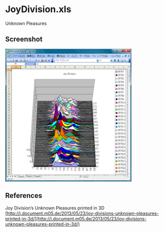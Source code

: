 # JoyDivision.xls

Unknown Pleasures

## Screenshot

<img src="jd.png" width="400">

## References

Joy Division’s Unknown Pleasures printed in 3D  
[http://i.document.m05.de/2013/05/23/joy-divisions-unknown-pleasures-printed-in-3d/](http://i.document.m05.de/2013/05/23/joy-divisions-unknown-pleasures-printed-in-3d/)
